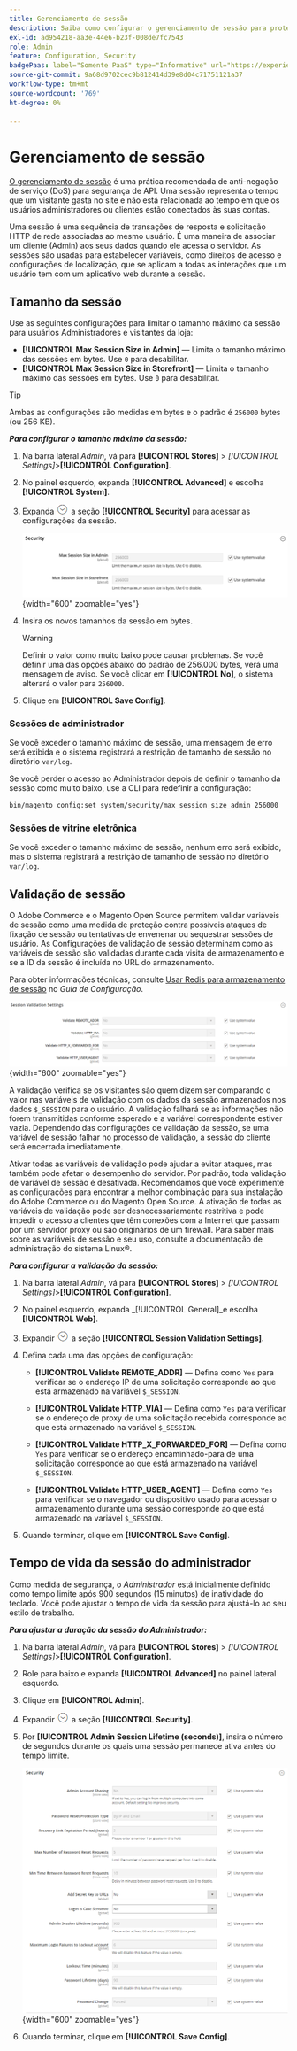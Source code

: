 ```yaml
---
title: Gerenciamento de sessão
description: Saiba como configurar o gerenciamento de sessão para proteger o Administrador e a loja.
exl-id: ad954218-aa3e-44e6-b23f-008de7fc7543
role: Admin
feature: Configuration, Security
badgePaas: label="Somente PaaS" type="Informative" url="https://experienceleague.adobe.com/en/docs/commerce/user-guides/product-solutions" tooltip="Aplica-se somente a projetos do Adobe Commerce na nuvem (infraestrutura do PaaS gerenciada pela Adobe) e a projetos locais."
source-git-commit: 9a68d9702cec9b812414d39e8d04c71751121a37
workflow-type: tm+mt
source-wordcount: '769'
ht-degree: 0%

---
```


# Gerenciamento de sessão

[O gerenciamento de sessão](https://cheatsheetseries.owasp.org/cheatsheets/Session_Management_Cheat_Sheet.html) é uma prática recomendada de anti-negação de serviço (DoS) para segurança de API. Uma sessão representa o tempo que um visitante gasta no site e não está relacionada ao tempo em que os usuários administradores ou clientes estão conectados às suas contas.

Uma sessão é uma sequência de transações de resposta e solicitação HTTP de rede associadas ao mesmo usuário. É uma maneira de associar um cliente (Admin) aos seus dados quando ele acessa o servidor. As sessões são usadas para estabelecer variáveis, como direitos de acesso e configurações de localização, que se aplicam a todas as interações que um usuário tem com um aplicativo web durante a sessão.

## Tamanho da sessão

Use as seguintes configurações para limitar o tamanho máximo da sessão para usuários Administradores e visitantes da loja:

- **[!UICONTROL Max Session Size in Admin]** — Limita o tamanho máximo das sessões em bytes. Use `0` para desabilitar.
- **[!UICONTROL Max Session Size in Storefront]** — Limita o tamanho máximo das sessões em bytes. Use `0` para desabilitar.

>[!TIP]
>
>Ambas as configurações são medidas em bytes e o padrão é `256000` bytes (ou 256 KB).

**_Para configurar o tamanho máximo da sessão:_**

1. Na barra lateral _Admin_, vá para **[!UICONTROL Stores]** > _[!UICONTROL Settings]_>**[!UICONTROL Configuration]**.

1. No painel esquerdo, expanda **[!UICONTROL Advanced]** e escolha **[!UICONTROL System]**.

1. Expanda ![Seletor de expansão](../assets/icon-display-expand.png) a seção **[!UICONTROL Security]** para acessar as configurações da sessão.

   ![Configurações da sessão](../configuration-reference/advanced/assets/system-security.png){width="600" zoomable="yes"}

1. Insira os novos tamanhos da sessão em bytes.

   >[!WARNING]
   >
   >Definir o valor como muito baixo pode causar problemas. Se você definir uma das opções abaixo do padrão de 256.000 bytes, verá uma mensagem de aviso. Se você clicar em **[!UICONTROL No]**, o sistema alterará o valor para `256000`.

1. Clique em **[!UICONTROL Save Config]**.

### Sessões de administrador

Se você exceder o tamanho máximo de sessão, uma mensagem de erro será exibida e o sistema registrará a restrição de tamanho de sessão no diretório `var/log`.

Se você perder o acesso ao Administrador depois de definir o tamanho da sessão como muito baixo, use a CLI para redefinir a configuração:

```bash
bin/magento config:set system/security/max_session_size_admin 256000
```

### Sessões de vitrine eletrônica

Se você exceder o tamanho máximo de sessão, nenhum erro será exibido, mas o sistema registrará a restrição de tamanho de sessão no diretório `var/log`.

## Validação de sessão

O Adobe Commerce e o Magento Open Source permitem validar variáveis de sessão como uma medida de proteção contra possíveis ataques de fixação de sessão ou tentativas de envenenar ou sequestrar sessões de usuário. As Configurações de validação de sessão determinam como as variáveis de sessão são validadas durante cada visita de armazenamento e se a ID da sessão é incluída no URL do armazenamento.

Para obter informações técnicas, consulte [Usar Redis para armazenamento de sessão](https://experienceleague.adobe.com/docs/commerce-operations/configuration-guide/cache/redis/redis-session.html) no _Guia de Configuração_.

![Configuração geral - Validação de sessão da Web](../configuration-reference/general/assets/web-session-validation-settings.png){width="600" zoomable="yes"}

A validação verifica se os visitantes são quem dizem ser comparando o valor nas variáveis de validação com os dados da sessão armazenados nos dados `$_SESSION` para o usuário. A validação falhará se as informações não forem transmitidas conforme esperado e a variável correspondente estiver vazia. Dependendo das configurações de validação da sessão, se uma variável de sessão falhar no processo de validação, a sessão do cliente será encerrada imediatamente.

Ativar todas as variáveis de validação pode ajudar a evitar ataques, mas também pode afetar o desempenho do servidor. Por padrão, toda validação de variável de sessão é desativada. Recomendamos que você experimente as configurações para encontrar a melhor combinação para sua instalação do Adobe Commerce ou do Magento Open Source. A ativação de todas as variáveis de validação pode ser desnecessariamente restritiva e pode impedir o acesso a clientes que têm conexões com a Internet que passam por um servidor proxy ou são originários de um firewall. Para saber mais sobre as variáveis de sessão e seu uso, consulte a documentação de administração do sistema Linux®.

**_Para configurar a validação da sessão:_**

1. Na barra lateral _Admin_, vá para **[!UICONTROL Stores]** > _[!UICONTROL Settings]_>**[!UICONTROL Configuration]**.

1. No painel esquerdo, expanda _[!UICONTROL General]_e escolha **[!UICONTROL Web]**.

1. Expandir ![Seletor de expansão](../assets/icon-display-expand.png) a seção **[!UICONTROL Session Validation Settings]**.

1. Defina cada uma das opções de configuração:

   - **[!UICONTROL Validate REMOTE_ADDR]** — Defina como `Yes` para verificar se o endereço IP de uma solicitação corresponde ao que está armazenado na variável `$_SESSION`.

   - **[!UICONTROL Validate HTTP_VIA]** — Defina como `Yes` para verificar se o endereço de proxy de uma solicitação recebida corresponde ao que está armazenado na variável `$_SESSION`.

   - **[!UICONTROL Validate HTTP_X_FORWARDED_FOR]** — Defina como `Yes` para verificar se o endereço encaminhado-para de uma solicitação corresponde ao que está armazenado na variável `$_SESSION`.

   - **[!UICONTROL Validate HTTP_USER_AGENT]** — Defina como `Yes` para verificar se o navegador ou dispositivo usado para acessar o armazenamento durante uma sessão corresponde ao que está armazenado na variável `$_SESSION`.

1. Quando terminar, clique em **[!UICONTROL Save Config]**.

## Tempo de vida da sessão do administrador

Como medida de segurança, o _Administrador_ está inicialmente definido como tempo limite após 900 segundos (15 minutos) de inatividade do teclado. Você pode ajustar o tempo de vida da sessão para ajustá-lo ao seu estilo de trabalho.

**_Para ajustar a duração da sessão do Administrador:_**

1. Na barra lateral _Admin_, vá para **[!UICONTROL Stores]** > _[!UICONTROL Settings]_>**[!UICONTROL Configuration]**.

1. Role para baixo e expanda **[!UICONTROL Advanced]** no painel lateral esquerdo.

1. Clique em **[!UICONTROL Admin]**.

1. Expandir ![Seletor de expansão](../assets/icon-display-expand.png) a seção **[!UICONTROL Security]**.

1. Por **[!UICONTROL Admin Session Lifetime (seconds)]**, insira o número de segundos durante os quais uma sessão permanece ativa antes do tempo limite.

   ![Configuração avançada - Configurações de segurança do administrador](../configuration-reference/advanced/assets/admin-security.png){width="600" zoomable="yes"}

1. Quando terminar, clique em **[!UICONTROL Save Config]**.
